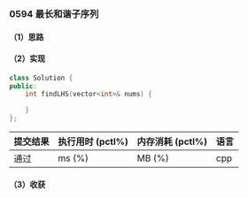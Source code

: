 ### 0594 最长和谐子序列

#### （1）思路

#### （2）实现

```cpp
class Solution {
public:
    int findLHS(vector<int>& nums) {

    }
};
```

| 提交结果 | 执行用时 (pctl%) | 内存消耗 (pctl%) | 语言 |
|:---------|:-----------------|:-----------------|:-----|
| 通过     |  ms (%)   |  MB (%)  | cpp  |

#### （3）收获

